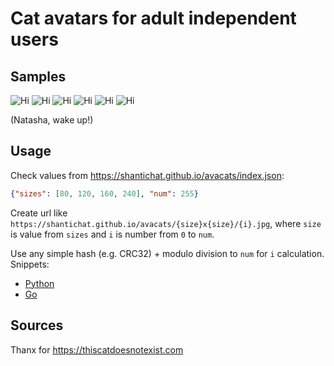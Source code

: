 # Cat avatars for adult independent users

## Samples
![Hi](https://shantichat.github.io/avacats/80x80/1.jpg)
![Hi](https://shantichat.github.io/avacats/80x80/2.jpg)
![Hi](https://shantichat.github.io/avacats/80x80/3.jpg)
![Hi](https://shantichat.github.io/avacats/80x80/4.jpg)
![Hi](https://shantichat.github.io/avacats/80x80/5.jpg)
![Hi](https://shantichat.github.io/avacats/80x80/6.jpg)

(Natasha, wake up!)

## Usage

Check values from https://shantichat.github.io/avacats/index.json:
```json
{"sizes": [80, 120, 160, 240], "num": 255}
```

Create url like `https://shantichat.github.io/avacats/{size}x{size}/{i}.jpg`, where `size` is value from `sizes` and 
`i` is number from `0` to `num`. 

Use any simple hash (e.g. CRC32) + modulo division to `num` for `i` calculation. Snippets:
 * [Python](https://github.com/shantichat/avacats/tree/main/snippets/avacat.py)
 * [Go](https://github.com/shantichat/avacats/tree/main/snippets/avacat.go)

## Sources

Thanx for https://thiscatdoesnotexist.com
